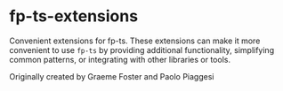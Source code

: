 # fp-ts-extensions

Convenient extensions for fp-ts. These extensions can make it more convenient to use `fp-ts` by providing additional functionality, simplifying common patterns, or integrating with other libraries or tools.

Originally created by Graeme Foster and Paolo Piaggesi
